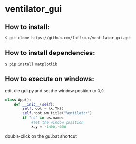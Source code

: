 # ventilator_gui

## How to install:

```shell
$ git clone https://github.com/laffreux/ventilator_gui.git
```

## How to install dependencies:
```shell
$ pip install matplotlib
```

## How to execute on windows:

edit the gui.py
and set the window position to 0,0

```python
class App():
    def __init__(self):
        self.root = tk.Tk()
        self.root.wm_title("Ventilator")
        if "nt" in os.name:
            #set the window position
            x,y = -1400,-650
```
		
double-click on the gui.bat shortcut
